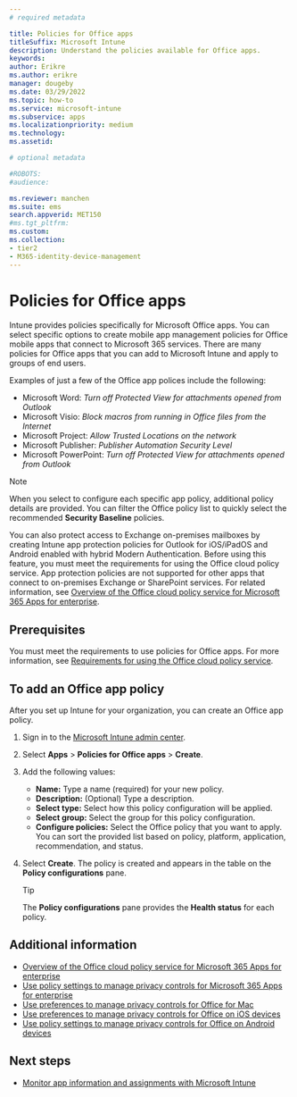 ```yaml
---
# required metadata

title: Policies for Office apps
titleSuffix: Microsoft Intune
description: Understand the policies available for Office apps.
keywords:
author: Erikre
ms.author: erikre
manager: dougeby
ms.date: 03/29/2022
ms.topic: how-to
ms.service: microsoft-intune
ms.subservice: apps
ms.localizationpriority: medium
ms.technology:
ms.assetid: 

# optional metadata

#ROBOTS:
#audience:

ms.reviewer: manchen
ms.suite: ems
search.appverid: MET150
#ms.tgt_pltfrm:
ms.custom: 
ms.collection:
- tier2
- M365-identity-device-management
---
```


# Policies for Office apps

Intune provides policies specifically for Microsoft Office apps. You can select specific options to create mobile app management policies for Office mobile apps that connect to Microsoft 365 services. There are many policies for Office apps that you can add to Microsoft Intune and apply to groups of end users.

Examples of just a few of the Office app polices include the following:
- Microsoft Word: *Turn off Protected View for attachments opened from Outlook*
- Microsoft Visio: *Block macros from running in Office files from the Internet*
- Microsoft Project: *Allow Trusted Locations on the network*
- Microsoft Publisher: *Publisher Automation Security Level*
- Microsoft PowerPoint: *Turn off Protected View for attachments opened from Outlook*

> [!NOTE]
> When you select to configure each specific app policy, additional policy details are provided. You can filter the Office policy list to quickly select the recommended **Security Baseline** policies.

You can also protect access to Exchange on-premises mailboxes by creating Intune app protection policies for Outlook for iOS/iPadOS and Android enabled with hybrid Modern Authentication. Before using this feature, you must meet the requirements for using the Office cloud policy service. App protection policies are not supported for other apps that connect to on-premises Exchange or SharePoint services. For related information, see [Overview of the Office cloud policy service for Microsoft 365 Apps for enterprise](/deployoffice/overview-office-cloud-policy-service).

## Prerequisites

You must meet the requirements to use policies for Office apps. For more information, see [Requirements for using the Office cloud policy service](/deployoffice/overview-office-cloud-policy-service#requirements-for-using-the-office-cloud-policy-service).

## To add an Office app policy

After you set up Intune for your organization, you can create an Office app policy.

1. Sign in to the [Microsoft Intune admin center](https://go.microsoft.com/fwlink/?linkid=2109431).
2. Select **Apps** > **Policies for Office apps** > **Create**.
3. Add the following values:
    - **Name:** Type a name (required) for your new policy.
    - **Description:** (Optional) Type a description.
    - **Select type:** Select how this policy configuration will be applied.
    - **Select group:** Select the group for this policy configuration.
    - **Configure policies:** Select the Office policy that you want to apply. You can sort the provided list based on policy, platform, application, recommendation, and status.
4. Select **Create**. The policy is created and appears in the table on the **Policy configurations** pane.

   > [!TIP]
   > The **Policy configurations** pane provides the **Health status** for each policy.

## Additional information

- [Overview of the Office cloud policy service for Microsoft 365 Apps for enterprise](/deployoffice/overview-office-cloud-policy-service)
- [Use policy settings to manage privacy controls for Microsoft 365 Apps for enterprise](/deployoffice/privacy/manage-privacy-controls)
- [Use preferences to manage privacy controls for Office for Mac](/deployoffice/privacy/mac-privacy-preferences)
- [Use preferences to manage privacy controls for Office on iOS devices](/deployoffice/privacy/ios-privacy-preferences)
- [Use policy settings to manage privacy controls for Office on Android devices](/deployoffice/privacy/android-privacy-controls)

## Next steps

- [Monitor app information and assignments with Microsoft Intune](apps-monitor.md)